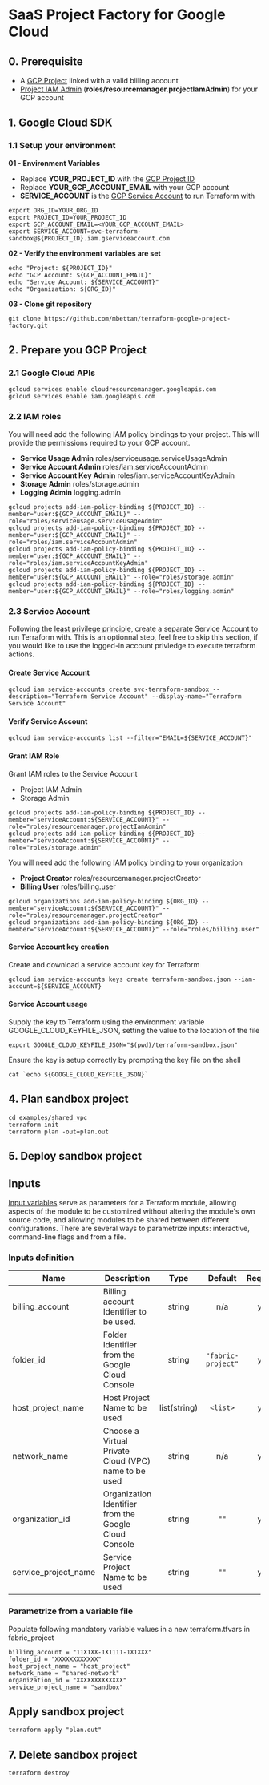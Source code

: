 # SaaS Project Factory for Google Cloud

## 0. Prerequisite

* A [GCP Project](https://cloud.google.com/resource-manager/docs/creating-managing-projects#creating_a_project) linked with a valid biiling account
* [Project IAM Admin](https://cloud.google.com/iam/docs/understanding-roles#resource-manager-roles) (**roles/resourcemanager.projectIamAdmin**) for your GCP account

## 1. Google Cloud SDK

### 1.1 Setup your environment

**01 - Environment Variables**
* Replace **YOUR_PROJECT_ID** with the [GCP Project ID](https://cloud.google.com/resource-manager/docs/creating-managing-projects#before_you_begin)
* Replace **YOUR_GCP_ACCOUNT_EMAIL** with your GCP account
* **SERVICE_ACCOUNT** is the [GCP Service Account](https://cloud.google.com/iam/docs/understanding-service-accounts) to run Terraform with
```
export ORG_ID=YOUR_ORG_ID
export PROJECT_ID=YOUR_PROJECT_ID
export GCP_ACCOUNT_EMAIL=<YOUR_GCP_ACCOUNT_EMAIL>
export SERVICE_ACCOUNT=svc-terraform-sandbox@${PROJECT_ID}.iam.gserviceaccount.com
```

**02 - Verify the environment variables are set**
```
echo "Project: ${PROJECT_ID}"
echo "GCP Account: ${GCP_ACCOUNT_EMAIL}"
echo "Service Account: ${SERVICE_ACCOUNT}"
echo "Organization: ${ORG_ID}"
```

**03 - Clone git repository**
```
git clone https://github.com/mbettan/terraform-google-project-factory.git
```

## 2. Prepare you  GCP Project

### 2.1 Google Cloud APIs

```
gcloud services enable cloudresourcemanager.googleapis.com
gcloud services enable iam.googleapis.com
```

### 2.2 IAM roles

You will need add the following IAM policy bindings to your project. This will provide the permissions required to your GCP account.

* **Service Usage Admin** roles/serviceusage.serviceUsageAdmin
* **Service Account Admin** roles/iam.serviceAccountAdmin
* **Service Account Key Admin** roles/iam.serviceAccountKeyAdmin
* **Storage Admin** roles/storage.admin
* **Logging Admin** logging.admin
```
gcloud projects add-iam-policy-binding ${PROJECT_ID} --member="user:${GCP_ACCOUNT_EMAIL}" --role="roles/serviceusage.serviceUsageAdmin"
gcloud projects add-iam-policy-binding ${PROJECT_ID} --member="user:${GCP_ACCOUNT_EMAIL}" --role="roles/iam.serviceAccountAdmin"
gcloud projects add-iam-policy-binding ${PROJECT_ID} --member="user:${GCP_ACCOUNT_EMAIL}" --role="roles/iam.serviceAccountKeyAdmin"
gcloud projects add-iam-policy-binding ${PROJECT_ID} --member="user:${GCP_ACCOUNT_EMAIL}" --role="roles/storage.admin"
gcloud projects add-iam-policy-binding ${PROJECT_ID} --member="user:${GCP_ACCOUNT_EMAIL}" --role="roles/logging.admin"
```

### 2.3 Service Account

Following the [least privilege principle](https://cloud.google.com/blog/products/identity-security/dont-get-pwned-practicing-the-principle-of-least-privilege), create a separate Service Account to run Terraform with. This is an optionnal step, feel free to skip this section, if you would like to use the logged-in account privledge to execute terraform actions.

#### Create Service Account
```
gcloud iam service-accounts create svc-terraform-sandbox --description="Terraform Service Account" --display-name="Terraform Service Account"
```

#### Verify Service Account
```
gcloud iam service-accounts list --filter="EMAIL=${SERVICE_ACCOUNT}"
```

#### Grant IAM Role

Grant IAM roles to the Service Account
* Project IAM Admin
* Storage Admin
```
gcloud projects add-iam-policy-binding ${PROJECT_ID} --member="serviceAccount:${SERVICE_ACCOUNT}" --role="roles/resourcemanager.projectIamAdmin"
gcloud projects add-iam-policy-binding ${PROJECT_ID} --member="serviceAccount:${SERVICE_ACCOUNT}" --role="roles/storage.admin"
```

You will need add the following IAM policy binding to your organization
* **Project Creator** roles/resourcemanager.projectCreator
* **Billing User** roles/billing.user

```
gcloud organizations add-iam-policy-binding ${ORG_ID} --member="serviceAccount:${SERVICE_ACCOUNT}" --role="roles/resourcemanager.projectCreator"
gcloud organizations add-iam-policy-binding ${ORG_ID} --member="serviceAccount:${SERVICE_ACCOUNT}" --role="roles/billing.user"
```

#### Service Account key creation

Create and download a service account key for Terraform
```
gcloud iam service-accounts keys create terraform-sandbox.json --iam-account=${SERVICE_ACCOUNT}
```

#### Service Account usage

Supply the key to Terraform using the environment variable GOOGLE_CLOUD_KEYFILE_JSON, setting the value to the location of the file
```
export GOOGLE_CLOUD_KEYFILE_JSON="$(pwd)/terraform-sandbox.json"
```

Ensure the key is setup correctly by prompting the key file on the shell
```
cat `echo ${GOOGLE_CLOUD_KEYFILE_JSON}`
```

## 4. Plan sandbox project

```
cd examples/shared_vpc
terraform init
terraform plan -out=plan.out
```

## 5. Deploy sandbox project

## Inputs

[Input variables](https://learn.hashicorp.com/terraform/getting-started/variables) serve as parameters for a Terraform module, allowing aspects of the module to be customized without altering the module's own source code, and allowing modules to be shared between different configurations. There are several ways to parametrize inputs: interactive, command-line flags and from a file.

### Inputs definition

| Name | Description | Type | Default | Required | Example |
|------|-------------|:----:|:-----:|:-----:|-------------|
| billing\_account | Billing account Identifier to be used. | string | n/a | yes | 11X1XX-1X1111-1X1XXX |
| folder_id | Folder Identifier from the Google Cloud Console | string | `"fabric-project"` | yes | XXXXXXXXXXXX |
| host_project_name | Host Project Name to be used | list(string) | `<list>` | yes | host_project |
| network_name | Choose a Virtual Private Cloud (VPC) name to be used  | string | n/a | yes | shared-network | 
| organization_id | Organization Identifier from the Google Cloud Console | string | `""` | yes | XXXXXXXXXXXXX
| service_project_name | Service Project Name to be used | string | `""` | yes | sandbox_client

### Parametrize from a variable file

Populate following mandatory variable values in a new terraform.tfvars in fabric_project

```
billing_account = "11X1XX-1X1111-1X1XXX"
folder_id = "XXXXXXXXXXXX"
host_project_name = "host_project"
network_name = "shared-network"
organization_id = "XXXXXXXXXXXXX"
service_project_name = "sandbox"
```

## Apply sandbox project
```
terraform apply "plan.out"
```

## 7. Delete sandbox project

```
terraform destroy
```
